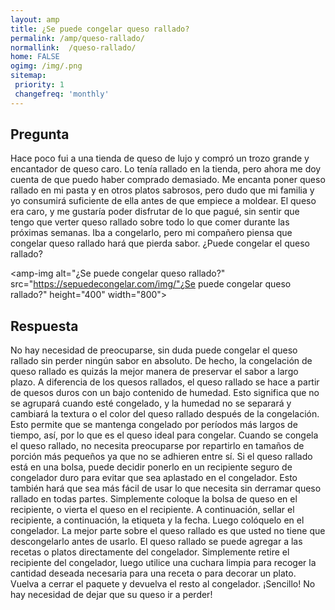 ```yaml
---
layout: amp
title: ¿Se puede congelar queso rallado?  
permalink: /amp/queso-rallado/
normallink:  /queso-rallado/
home: FALSE
ogimg: /img/.png
sitemap:
 priority: 1
 changefreq: 'monthly'
---
```




## Pregunta

Hace poco fui a una tienda de queso de lujo y compró un trozo grande y encantador de queso caro. Lo tenía rallado en la tienda, pero ahora me doy cuenta de que puedo haber comprado demasiado. Me encanta poner queso rallado en mi pasta y en otros platos sabrosos, pero dudo que mi familia y yo consumirá suficiente de ella antes de que empiece a moldear. El queso era caro, y me gustaría poder disfrutar de lo que pagué, sin sentir que tengo que verter queso rallado sobre todo lo que comer durante las próximas semanas. Iba a congelarlo, pero mi compañero piensa que congelar queso rallado hará que pierda sabor. ¿Puede congelar el queso rallado?


<amp-img alt="¿Se puede congelar queso rallado?" src="https://sepuedecongelar.com/img/"¿Se puede congelar queso rallado?" height="400" width="800"></amp-img>


## Respuesta

No hay necesidad de preocuparse, sin duda puede congelar el queso rallado sin perder ningún sabor en absoluto. De hecho, la congelación de queso rallado es quizás la mejor manera de preservar el sabor a largo plazo. A diferencia de los quesos rallados, el queso rallado se hace a partir de quesos duros con un bajo contenido de humedad. Esto significa que no se agrupará cuando esté congelado, y la humedad no se separará y cambiará la textura o el color del queso rallado después de la congelación. Esto permite que se mantenga congelado por períodos más largos de tiempo, así, por lo que es el queso ideal para congelar.
Cuando se congela el queso rallado, no necesita preocuparse por repartirlo en tamaños de porción más pequeños ya que no se adhieren entre sí. Si el queso rallado está en una bolsa, puede decidir ponerlo en un recipiente seguro de congelador duro para evitar que sea aplastado en el congelador. Esto también hará que sea más fácil de usar lo que necesita sin derramar queso rallado en todas partes. Simplemente coloque la bolsa de queso en el recipiente, o vierta el queso en el recipiente. A continuación, sellar el recipiente, a continuación, la etiqueta y la fecha. Luego colóquelo en el congelador.
La mejor parte sobre el queso rallado es que usted no tiene que descongelarlo antes de usarlo. El queso rallado se puede agregar a las recetas o platos directamente del congelador. Simplemente retire el recipiente del congelador, luego utilice una cuchara limpia para recoger la cantidad deseada necesaria para una receta o para decorar un plato. Vuelva a cerrar el paquete y devuelva el resto al congelador. ¡Sencillo! No hay necesidad de dejar que su queso ir a perder!